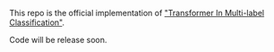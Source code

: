 This repo is the official implementation of [ "Transformer In Multi-label Classification"](). 

Code will be release soon.
